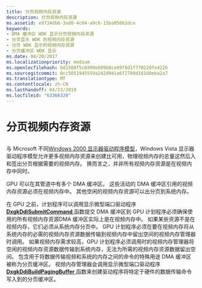 ```yaml
---
title: 分页视频内存资源
description: 分页视频内存资源
ms.assetid: e9734db6-3ad0-4c64-a9c6-15ba956b2dce
keywords:
- DMA 缓冲区 WDK 显示分页视频内存资源
- 分页显示 WDK 的视频内存资源
- 分页 WDK 显示的视频内存资源
- 分页缓冲区 WDK 显示
ms.date: 04/20/2017
ms.localizationpriority: medium
ms.openlocfilehash: bd1508f5c6999e609b8ce09f8d1f770228fe422b
ms.sourcegitcommit: 0cc5051945559a242d941a6f2799d161d8eba2a7
ms.translationtype: MT
ms.contentlocale: zh-CN
ms.lasthandoff: 04/23/2019
ms.locfileid: "63366320"
---
```

# <a name="paging-video-memory-resources"></a>分页视频内存资源


## <span id="ddk_paging_video_memory_resources_gg"></span><span id="DDK_PAGING_VIDEO_MEMORY_RESOURCES_GG"></span>


与 Microsoft 不同[Windows 2000 显示器驱动程序模型](windows-2000-display-driver-model-design-guide.md)，Windows Vista 显示器驱动程序模型允许更多视频内存资源来创建比可用，物理视频内存的总量这然后入和签出分页根据需要的视频内存。 换而言之，并非所有视频内存资源是在视频内存中同时。

GPU 可以在其管道中有多个 DMA 缓冲区。 这些活动的 DMA 缓冲区引用的视频内存资源必须在视频内存中。 其他空闲的视频内存资源可以出分页到系统内存。

在 GPU 之前，计划程序可以调用显示微型端口驱动程序[ **DxgkDdiSubmitCommand** ](https://msdn.microsoft.com/library/windows/hardware/ff560790)函数提交 DMA 缓冲区到 GPU 计划程序必须确保使用的所有视频内存资源DMA 缓冲区实际上是在视频内存中。 如果某些资源不是在视频内存，它们必须从系统内存分页中。 GPU 计划程序必须在要在视频内存将从系统内存的必需的视频内存资源数据传输到视频内存中留出空间的视频内存管理器时调用。 如果视频内存需求较高，GPU 计划程序必须调用时的视频内存管理器将空闲的视频内存资源数据传输到系统内存，无法为所需的视频内存资源数据留出空间。 包含用于将数据传输视频和系统的内存之间的命令的特殊用途 DMA 缓冲区被称为分页缓冲区。 视频内存管理器会调用显示微型端口驱动程序[ **DxgkDdiBuildPagingBuffer** ](https://msdn.microsoft.com/library/windows/hardware/ff559587)函数来创建驱动程序将特定于硬件的数据传输命令写入到的分页缓冲区。

 

 





